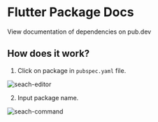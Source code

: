 # Flutter Package Docs

View documentation of dependencies on pub.dev

## How does it work?

1. Click on package in `pubspec.yaml` file.

![seach-editor](/img/search-in-editor.png)

2. Input package name.

![seach-command](/img/search-command.png)
